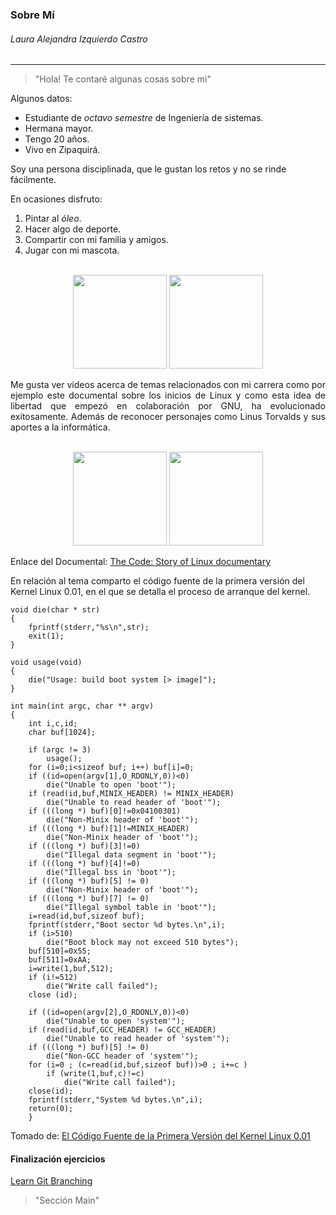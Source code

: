 ### Sobre Mí
###### Laura Alejandra Izquierdo Castro
-----------------
> "Hola! Te contaré algunas cosas sobre mi"

Algunos datos:
- Estudiante de *octavo semestre* de Ingeniería de sistemas.
- Hermana mayor.
- Tengo 20 años.
- Vivo en Zipaquirá.

Soy una persona disciplinada, que le gustan los retos y no se rinde fácilmente.

En ocasiones disfruto:
1. Pintar al *óleo*.
2. Hacer algo de deporte.
3. Compartir con mi familia y amigos.
4. Jugar con mi mascota.

<p align="center">
<br>
<img height="150" src="https://mejorconsalud.com/wp-content/uploads/2013/02/persona-pintnado-oleo-colores-500x334.jpg" />
<img height="150" src="https://static3.abc.es/media/bienestar/2019/08/02/tenis-abecedario-kgNF--1200x630@abc.jpg">
<br>
</p>

<div style="text-align: justify"> Me gusta ver videos acerca de temas relacionados con mi carrera como por ejemplo este documental sobre los inicios de Linux y como esta idea de libertad que empezó en colaboración por GNU, ha evolucionado exitosamente. Además de reconocer personajes como Linus Torvalds y sus aportes a la informática. </div>

<p align="center">
<br>
<img height="150" src="https://1.bp.blogspot.com/_UqUwVPikChs/SsIRQmiu8DI/AAAAAAAAKsk/VKdwz7ocn_Y/s320/Linux_tux.jpg" />
<img height="150" src="https://upload.wikimedia.org/wikipedia/commons/thumb/2/22/Heckert_GNU_white.svg/1200px-Heckert_GNU_white.svg.png">
<br>
</p>

Enlace del Documental: [The Code: Story of Linux documentary](https://www.youtube.com/watch?v=XMm0HsmOTFI&t=2183s)

En relación al tema comparto el código fuente de la primera versión del Kernel Linux 0.01, en el que se detalla el proceso de arranque del kernel.

```
void die(char * str)
{
	fprintf(stderr,"%s\n",str);
	exit(1);
}

void usage(void)
{
	die("Usage: build boot system [> image]");
}

int main(int argc, char ** argv)
{
	int i,c,id;
	char buf[1024];

	if (argc != 3)
		usage();
	for (i=0;i<sizeof buf; i++) buf[i]=0;
	if ((id=open(argv[1],O_RDONLY,0))<0)
		die("Unable to open 'boot'");
	if (read(id,buf,MINIX_HEADER) != MINIX_HEADER)
		die("Unable to read header of 'boot'");
	if (((long *) buf)[0]!=0x04100301)
		die("Non-Minix header of 'boot'");
	if (((long *) buf)[1]!=MINIX_HEADER)
		die("Non-Minix header of 'boot'");
	if (((long *) buf)[3]!=0)
		die("Illegal data segment in 'boot'");
	if (((long *) buf)[4]!=0)
		die("Illegal bss in 'boot'");
	if (((long *) buf)[5] != 0)
		die("Non-Minix header of 'boot'");
	if (((long *) buf)[7] != 0)
		die("Illegal symbol table in 'boot'");
	i=read(id,buf,sizeof buf);
	fprintf(stderr,"Boot sector %d bytes.\n",i);
	if (i>510)
		die("Boot block may not exceed 510 bytes");
	buf[510]=0x55;
	buf[511]=0xAA;
	i=write(1,buf,512);
	if (i!=512)
		die("Write call failed");
	close (id);
	
	if ((id=open(argv[2],O_RDONLY,0))<0)
		die("Unable to open 'system'");
	if (read(id,buf,GCC_HEADER) != GCC_HEADER)
		die("Unable to read header of 'system'");
	if (((long *) buf)[5] != 0)
		die("Non-GCC header of 'system'");
	for (i=0 ; (c=read(id,buf,sizeof buf))>0 ; i+=c )
		if (write(1,buf,c)!=c)
			die("Write call failed");
	close(id);
	fprintf(stderr,"System %d bytes.\n",i);
	return(0);
	}
```
Tomado de: [El Código Fuente de la Primera Versión del Kernel Linux 0.01](https://aprendiendoausarlinux.wordpress.com/2012/06/14/el-codigo-fuente-de-la-primera-version-del-kernel-linux-0-01/ "El Código Fuente de la Primera Versión del Kernel Linux 0.01")


#### Finalización ejercicios 

[Learn Git Branching](https://learngitbranching.js.org/ "Learn Git Branching")

> "Sección Main"

